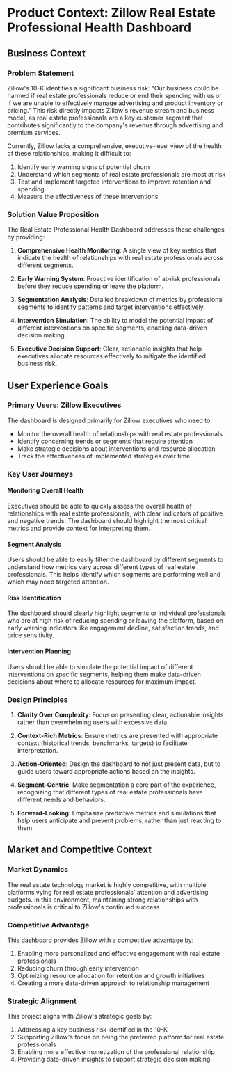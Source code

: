 # Product Context: Zillow Real Estate Professional Health Dashboard

## Business Context

### Problem Statement
Zillow's 10-K identifies a significant business risk: "Our business could be harmed if real estate professionals reduce or end their spending with us or if we are unable to effectively manage advertising and product inventory or pricing." This risk directly impacts Zillow's revenue stream and business model, as real estate professionals are a key customer segment that contributes significantly to the company's revenue through advertising and premium services.

Currently, Zillow lacks a comprehensive, executive-level view of the health of these relationships, making it difficult to:
1. Identify early warning signs of potential churn
2. Understand which segments of real estate professionals are most at risk
3. Test and implement targeted interventions to improve retention and spending
4. Measure the effectiveness of these interventions

### Solution Value Proposition
The Real Estate Professional Health Dashboard addresses these challenges by providing:

1. **Comprehensive Health Monitoring**: A single view of key metrics that indicate the health of relationships with real estate professionals across different segments.

2. **Early Warning System**: Proactive identification of at-risk professionals before they reduce spending or leave the platform.

3. **Segmentation Analysis**: Detailed breakdown of metrics by professional segments to identify patterns and target interventions effectively.

4. **Intervention Simulation**: The ability to model the potential impact of different interventions on specific segments, enabling data-driven decision making.

5. **Executive Decision Support**: Clear, actionable insights that help executives allocate resources effectively to mitigate the identified business risk.

## User Experience Goals

### Primary Users: Zillow Executives
The dashboard is designed primarily for Zillow executives who need to:
- Monitor the overall health of relationships with real estate professionals
- Identify concerning trends or segments that require attention
- Make strategic decisions about interventions and resource allocation
- Track the effectiveness of implemented strategies over time

### Key User Journeys

#### Monitoring Overall Health
Executives should be able to quickly assess the overall health of relationships with real estate professionals, with clear indicators of positive and negative trends. The dashboard should highlight the most critical metrics and provide context for interpreting them.

#### Segment Analysis
Users should be able to easily filter the dashboard by different segments to understand how metrics vary across different types of real estate professionals. This helps identify which segments are performing well and which may need targeted attention.

#### Risk Identification
The dashboard should clearly highlight segments or individual professionals who are at high risk of reducing spending or leaving the platform, based on early warning indicators like engagement decline, satisfaction trends, and price sensitivity.

#### Intervention Planning
Users should be able to simulate the potential impact of different interventions on specific segments, helping them make data-driven decisions about where to allocate resources for maximum impact.

### Design Principles

1. **Clarity Over Complexity**: Focus on presenting clear, actionable insights rather than overwhelming users with excessive data.

2. **Context-Rich Metrics**: Ensure metrics are presented with appropriate context (historical trends, benchmarks, targets) to facilitate interpretation.

3. **Action-Oriented**: Design the dashboard to not just present data, but to guide users toward appropriate actions based on the insights.

4. **Segment-Centric**: Make segmentation a core part of the experience, recognizing that different types of real estate professionals have different needs and behaviors.

5. **Forward-Looking**: Emphasize predictive metrics and simulations that help users anticipate and prevent problems, rather than just reacting to them.

## Market and Competitive Context

### Market Dynamics
The real estate technology market is highly competitive, with multiple platforms vying for real estate professionals' attention and advertising budgets. In this environment, maintaining strong relationships with professionals is critical to Zillow's continued success.

### Competitive Advantage
This dashboard provides Zillow with a competitive advantage by:
1. Enabling more personalized and effective engagement with real estate professionals
2. Reducing churn through early intervention
3. Optimizing resource allocation for retention and growth initiatives
4. Creating a more data-driven approach to relationship management

### Strategic Alignment
This project aligns with Zillow's strategic goals by:
1. Addressing a key business risk identified in the 10-K
2. Supporting Zillow's focus on being the preferred platform for real estate professionals
3. Enabling more effective monetization of the professional relationship
4. Providing data-driven insights to support strategic decision making